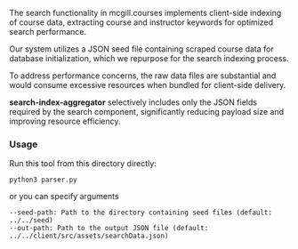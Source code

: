 The search functionality in mcgill.courses implements client-side indexing of course data,
extracting course and instructor keywords for optimized search performance.

Our system utilizes a JSON seed file containing scraped course data for database initialization,
which we repurpose for the search indexing process.

To address performance concerns, the raw data files are substantial and would consume
excessive resources when bundled for client-side delivery.

**search-index-aggregator** selectively includes only the JSON fields required by the
search component, significantly reducing payload size and improving resource efficiency.

### Usage

Run this tool from this directory directly:

```shell
python3 parser.py
```

or you can specify arguments

```
--seed-path: Path to the directory containing seed files (default: ../../seed)
--out-path: Path to the output JSON file (default: ../../client/src/assets/searchData.json)
```
